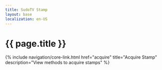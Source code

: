```yaml
---
title: SudoTV Stamp
layout: base
localization: en-US
---
```


# {{ page.title }}

{% include navigation/core-link.html
    href="acquire"
    title="Acquire Stamp"
    description="View methods to acquire stamps"
%}